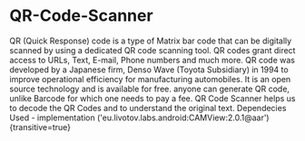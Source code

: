 # QR-Code-Scanner
QR (Quick Response) code is a type of Matrix bar code that can be digitally scanned by using a dedicated QR code scanning tool. QR codes grant direct access to URLs, Text, E-mail, Phone numbers and much more.
QR code was developed by a Japanese firm, Denso Wave (Toyota Subsidiary) in 1994 to improve operational efficiency for manufacturing automobiles. It is an open source technology and is available for free. anyone can generate QR code, unlike Barcode for which one needs to pay a fee.
QR Code Scanner helps us to decode the QR Codes and to understand the original text.
Dependecies Used -  implementation ('eu.livotov.labs.android:CAMView:2.0.1@aar') {transitive=true}
